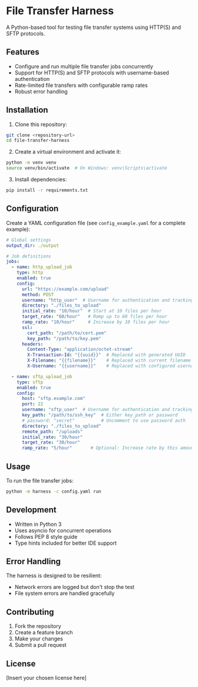 # File Transfer Harness

A Python-based tool for testing file transfer systems using HTTP(S) and SFTP protocols.

## Features

- Configure and run multiple file transfer jobs concurrently
- Support for HTTP(S) and SFTP protocols with username-based authentication
- Rate-limited file transfers with configurable ramp rates
- Robust error handling

## Installation

1. Clone this repository:
```bash
git clone <repository-url>
cd file-transfer-harness
```

2. Create a virtual environment and activate it:
```bash
python -m venv venv
source venv/bin/activate  # On Windows: venv\Scripts\activate
```

3. Install dependencies:
```bash
pip install -r requirements.txt
```

## Configuration

Create a YAML configuration file (see `config_example.yaml` for a complete example):

```yaml
# Global settings
output_dir: ./output

# Job definitions
jobs:
  - name: http_upload_job
    type: http
    enabled: true
    config:
      url: "https://example.com/upload"
      method: POST
      username: "http_user"  # Username for authentication and tracking
      directory: "./files_to_upload"
      initial_rate: "10/hour"  # Start at 10 files per hour
      target_rate: "60/hour"   # Ramp up to 60 files per hour
      ramp_rate: "10/hour"     # Increase by 10 files per hour
      ssl:
        cert_path: "/path/to/cert.pem"
        key_path: "/path/to/key.pem"
      headers:
        Content-Type: "application/octet-stream"
        X-Transaction-Id: "{{uuid}}"  # Replaced with generated UUID
        X-Filename: "{{filename}}"    # Replaced with current filename
        X-Username: "{{username}}"    # Replaced with configured username

  - name: sftp_upload_job
    type: sftp
    enabled: true
    config:
      host: "sftp.example.com"
      port: 22
      username: "sftp_user"  # Username for authentication and tracking
      key_path: "/path/to/ssh_key"  # Either key_path or password
      # password: "secret"          # Uncomment to use password auth
      directory: "./files_to_upload"
      remote_path: "/uploads"
      initial_rate: "30/hour"
      target_rate: "30/hour"
      ramp_rate: "5/hour"       # Optional: Increase rate by this amount
```

## Usage

To run the file transfer jobs:
```bash
python -m harness -c config.yaml run
```

## Development

- Written in Python 3
- Uses asyncio for concurrent operations
- Follows PEP 8 style guide
- Type hints included for better IDE support

## Error Handling

The harness is designed to be resilient:
- Network errors are logged but don't stop the test
- File system errors are handled gracefully

## Contributing

1. Fork the repository
2. Create a feature branch
3. Make your changes
4. Submit a pull request

## License

[Insert your chosen license here] 